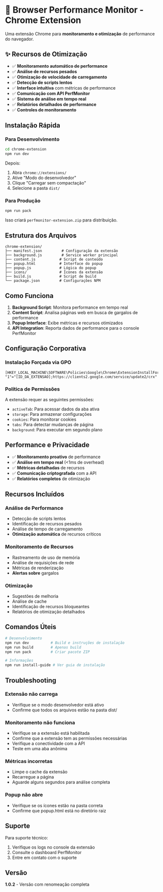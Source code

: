 # 🚀 Browser Performance Monitor - Chrome Extension

Uma extensão Chrome para **monitoramento e otimização** de performance do navegador.

## ✨ Recursos de Otimização

- ✅ **Monitoramento automático de performance**
- ✅ **Análise de recursos pesados**
- ✅ **Otimização de velocidade de carregamento**
- ✅ **Detecção de scripts lentos**
- ✅ **Interface intuitiva** com métricas de performance
- ✅ **Comunicação com API PerfMonitor**
- ✅ **Sistema de análise em tempo real**
- ✅ **Relatórios detalhados de performance**
- ✅ **Controles de monitoramento**

## Instalação Rápida

### Para Desenvolvimento
```bash
cd chrome-extension
npm run dev
```

Depois:
1. Abra `chrome://extensions/`
2. Ative "Modo do desenvolvedor"
3. Clique "Carregar sem compactação"
4. Selecione a pasta `dist/`

### Para Produção
```bash
npm run pack
```

Isso criará `perfmonitor-extension.zip` para distribuição.

## Estrutura dos Arquivos

```
chrome-extension/
├── manifest.json         # Configuração da extensão
├── background.js         # Service worker principal
├── content.js           # Script de conteúdo
├── popup.html           # Interface do popup
├── popup.js             # Lógica do popup
├── icons/               # Ícones da extensão
├── build.js             # Script de build
└── package.json         # Configurações NPM
```

## Como Funciona

1. **Background Script**: Monitora performance em tempo real
2. **Content Script**: Analisa páginas web em busca de gargalos de performance
3. **Popup Interface**: Exibe métricas e recursos otimizados
4. **API Integration**: Reporta dados de performance para o console PerfMonitor

## Configuração Corporativa

### Instalação Forçada via GPO
```reg
[HKEY_LOCAL_MACHINE\SOFTWARE\Policies\Google\Chrome\ExtensionInstallForcelist]
"1"="[ID_DA_EXTENSAO];https://clients2.google.com/service/update2/crx"
```

### Política de Permissões
A extensão requer as seguintes permissões:
- `activeTab`: Para acessar dados da aba ativa
- `storage`: Para armazenar configurações
- `cookies`: Para monitorar cookies
- `tabs`: Para detectar mudanças de página
- `background`: Para executar em segundo plano

## Performance e Privacidade

- ✅ **Monitoramento proativo** de performance
- ✅ **Análise em tempo real** (<1ms de overhead)
- ✅ **Métricas detalhadas** de recursos
- ✅ **Comunicação criptografada** com a API
- ✅ **Relatórios completos** de otimização

## Recursos Incluídos

### Análise de Performance
- Detecção de scripts lentos
- Identificação de recursos pesados
- Análise de tempo de carregamento
- **Otimização automática** de recursos críticos

### Monitoramento de Recursos
- Rastreamento de uso de memória
- Análise de requisições de rede
- Métricas de renderização
- **Alertas sobre** gargalos

### Otimização
- Sugestões de melhoria
- Análise de cache
- Identificação de recursos bloqueantes
- Relatórios de otimização detalhados

## Comandos Úteis

```bash
# Desenvolvimento
npm run dev          # Build e instruções de instalação
npm run build        # Apenas build
npm run pack         # Criar pacote ZIP

# Informações
npm run install-guide # Ver guia de instalação
```

## Troubleshooting

### Extensão não carrega
- Verifique se o modo desenvolvedor está ativo
- Confirme que todos os arquivos estão na pasta dist/

### Monitoramento não funciona
- Verifique se a extensão está habilitada
- Confirme que a extensão tem as permissões necessárias
- Verifique a conectividade com a API
- Teste em uma aba anônima

### Métricas incorretas
- Limpe o cache da extensão
- Recarregue a página
- Aguarde alguns segundos para análise completa

### Popup não abre
- Verifique se os ícones estão na pasta correta
- Confirme que popup.html está no diretório raiz

## Suporte

Para suporte técnico:
1. Verifique os logs no console da extensão
2. Consulte o dashboard PerfMonitor
3. Entre em contato com o suporte

## Versão
**1.0.2** - Versão com renomeação completa